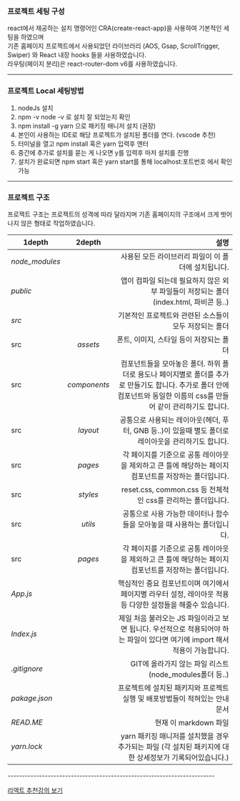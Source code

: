 ### 프로젝트 세팅 구성
react에서 제공하는 설치 명령어인 CRA(create-react-app)을 사용하여 기본적인 세팅을 하였으며   
기존 홈페이지 프로젝트에서 사용되었던 라이브러리 (AOS, Gsap, ScrollTrigger, Swiper) 와 React 내장 hooks 들을 사용하였습니다.   
라우팅(페이지 분리)은 react-router-dom v6를 사용하였습니다.

------------------------------------------------------------------------   
### 프로젝트 Local 세팅방법
1. nodeJs 설치
2. npm -v node -v 로 설치 잘 되었는지 확인
3. npm install -g yarn 으로 패키징 매니저 설치 (권장)
4. 본인이 사용하는 IDE로 해당 프로젝트가 설치된 폴더를 연다. (vscode 추천)
5. 터미널을 열고 npm install 혹은 yarn 입력후 엔터
6. 중간에 추가로 설치를 묻는 게 나오면 y를 입력후 마저 설치를 진행
7. 설치가 완료되면 npm start 혹은 yarn start를 통해 localhost:포트번호 에서 확인 가능

------------------------------------------------------------------------   
### 프로젝트 구조
프로젝트 구조는 프로젝트의 성격에 따라 달라지며 기존 홈페이지의 구조에서 크게 벗어나지 않은 형태로 작업하였습니다.

<left>

|  1depth  |   2depth    |  설명  |
|----------|:-------------:|------:|
| *node_modules* |   | 사용된 모든 라이브러리 파일이 이 폴더에 설치됩니다. |
| *public* |       | 앱이 컴파일 되는데 필요하지 않은 외부 파일들이 저장되는 폴더 (index.html, 파비콘 등..) |
| *src* |  | 기본적인 프로젝트와 관련된 소스들이 모두 저장되는 폴더 |
| src | *assets* | 폰트, 이미지, 스타일 등이 저장되는 폴더 |  
| src | *components* | 컴포넌트들을 모아놓은 폴더. 하위 폴더로 용도나 페이지별로 폴더를 추가로 만들기도 합니다. 추가로 폴더 안에 컴포넌트와 동일한 이름의 css를 만들어 같이 관리하기도 합니다. |  
| src | *layout* | 공통으로 사용되는 레이아웃(헤더, 푸터, GNB 등..)이 있을때 별도 폴더로 레이아웃을 관리하기도 합니다. |  
| src | *pages* | 각 페이지를 기준으로 공통 레이아웃을 제외하고 큰 틀에 해당하는 페이지 컴포넌트를 저장하는 폴더입니다. |  
| src | *styles* | reset.css, common.css 등 전체적인 css를 관리하는 폴더입니다. |  
| src | *utils* | 공통으로 사용 가능한 데이터나 함수들을 모아놓을 때 사용하는 폴더입니다. |  
| src | *pages* | 각 페이지를 기준으로 공통 레이아웃을 제외하고 큰 틀에 해당하는 페이지 컴포넌트를 저장하는 폴더입니다. |
| *App.js* |  | 핵심적인 중요 컴포넌트이며 여기에서 페이지별 라우터 설정, 레이아웃 적용 등 다양한 설정들을 해줄수 있습니다. |  
| *Index.js* |  | 제일 처음 불러오는 JS 파일이라고 보면 됩니다. 우선적으로 적용되어야 하는 파일이 있다면 여기에 import 해서 적용이 가능합니다. |   
| *.gitignore* |  | GIT에 올라가지 않는 파일 리스트(node_modules폴더 등..) |  
| *pakage.json* |  | 프로젝트에 설치된 패키지와 프로젝트 실행 및 배포방법들이 적혀있는 안내문서 |  
| *READ.ME* |  | 현재 이 markdown 파일 | 
| *yarn.lock* |  | yarn 패키징 매니저를 설치했을 경우 추가되는 파일 (각 설치된 패키지에 대한 상세정보가 기록되어있습니다.) | 

</left>
------------------------------------------------------------------------   

[리액트 추천강의 보기](https://github.com/dndmobilePub/dndmobile_react/wiki/%EB%A6%AC%EC%95%A1%ED%8A%B8-%EC%B6%94%EC%B2%9C-%EA%B0%95%EC%9D%98)
